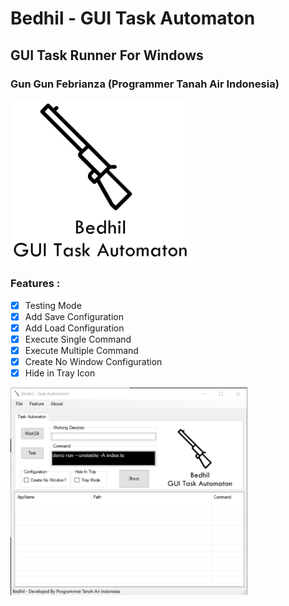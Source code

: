 # Bedhil - GUI Task Automaton
## GUI Task Runner For Windows

### Gun Gun Febrianza (Programmer Tanah Air Indonesia)



![]()<img src="Logo.jpg" alt="Logo" style="zoom:47%;" />

### Features :

- [x] Testing Mode
- [x] Add Save Configuration
- [x] Add Load Configuration
- [x] Execute Single Command
- [x] Execute Multiple Command
- [x] Create No Window Configuration
- [x] Hide in Tray Icon

![]()<img src="Cover.png" alt="Cover" style="zoom:47%;" />
